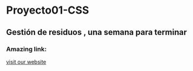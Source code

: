# Proyecto01-CSS
Gestión de residuos , una semana para terminar
---
### Amazing link:
[visit our website](https://soylin.github.io/Proyecto01-CSS/Proyecto01/h1.html)


